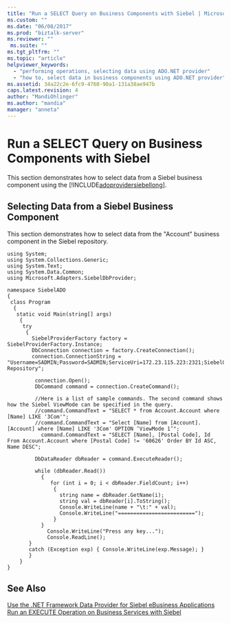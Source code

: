 ```yaml
---
title: "Run a SELECT Query on Business Components with Siebel | Microsoft Docs"
ms.custom: ""
ms.date: "06/08/2017"
ms.prod: "biztalk-server"
ms.reviewer: ""
 ms.suite: ""
ms.tgt_pltfrm: ""
ms.topic: "article"
helpviewer_keywords: 
  - "performing operations, selecting data using ADO.NET provider"
  - "how to, select data in business components using ADO.NET provider"
ms.assetid: 34a22c2e-6fc9-4760-90a1-131a38ae947b
caps.latest.revision: 4
author: "MandiOhlinger"
ms.author: "mandia"
manager: "anneta"
---
```

# Run a SELECT Query on Business Components with Siebel
This section demonstrates how to select data from a Siebel business component using the [!INCLUDE[adoprovidersiebellong](../../includes/adoprovidersiebellong-md.md)].  
  
## Selecting Data from a Siebel Business Component  
 This section demonstrates how to select data from the "Account" business component in the Siebel repository.  
  
```  
using System;  
using System.Collections.Generic;  
using System.Text;  
using System.Data.Common;  
using Microsoft.Adapters.SiebelDbProvider;  
  
namespace SiebelADO  
{  
 class Program  
  {  
   static void Main(string[] args)  
    {  
     try  
      {  
        SiebelProviderFactory factory = SiebelProviderFactory.Instance;  
        DbConnection connection = factory.CreateConnection();  
        connection.ConnectionString = "Username=SADMIN;Password=SADMIN;ServiceUri=172.23.115.223:2321;SiebelObjectManager=SSEObjMgr;SiebelEnterpriseServer=ent771;Language=enu;SiebelRepository=Siebel Repository";  
  
         connection.Open();  
         DbCommand command = connection.CreateCommand();  
  
         //Here is a list of sample commands. The second command shows how the Siebel ViewMode can be specified in the query.  
         //command.CommandText = "SELECT * from Account.Account where [Name] LIKE '3Com'";  
         //command.CommandText = "Select [Name] from [Account].[Account] where [Name] LIKE '3Com' OPTION ‘ViewMode 1’";  
           command.CommandText = "SELECT [Name], [Postal Code], Id From Account.Account where [Postal Code] != '60626' Order BY Id ASC, Name DESC";  
  
         DbDataReader dbReader = command.ExecuteReader();  
  
         while (dbReader.Read())  
           {  
              for (int i = 0; i < dbReader.FieldCount; i++)  
               {  
                 string name = dbReader.GetName(i);  
                 string val = dbReader[i].ToString();  
                 Console.WriteLine(name + "\t:" + val);  
                 Console.WriteLine("=========================");  
               }  
           }  
             Console.WriteLine("Press any key...");  
             Console.ReadLine();  
       }  
       catch (Exception exp) { Console.WriteLine(exp.Message); }  
       }  
    }  
}  
```  
  
## See Also  
 [Use the .NET Framework Data Provider for Siebel eBusiness Applications](../../adapters-and-accelerators/adapter-siebel/use-the-net-framework-data-provider-for-siebel-ebusiness-applications.md)   
 [Run an EXECUTE Operation on Business Services with Siebel](../../adapters-and-accelerators/adapter-siebel/run-an-execute-operation-on-business-services-with-siebel.md)